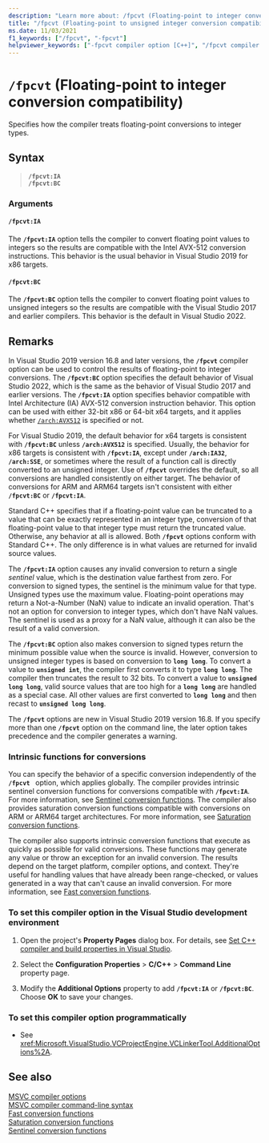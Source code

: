 ```yaml
---
description: "Learn more about: /fpcvt (Floating-point to integer conversion compatibility)"
title: "/fpcvt (Floating-point to unsigned integer conversion compatibility)"
ms.date: 11/03/2021
f1_keywords: ["/fpcvt", "-fpcvt"]
helpviewer_keywords: ["-fpcvt compiler option [C++]", "/fpcvt compiler option [C++]"]
---
```

# `/fpcvt` (Floating-point to integer conversion compatibility)

Specifies how the compiler treats floating-point conversions to integer types.

## Syntax

> **`/fpcvt:IA`**\
> **`/fpcvt:BC`**

### Arguments

#### <a name="fpcvt-ia"></a> `/fpcvt:IA`

The **`/fpcvt:IA`** option tells the compiler to convert floating point values to integers so the results are compatible with the Intel AVX-512 conversion instructions. This behavior is the usual behavior in Visual Studio 2019 for x86 targets.

#### <a name="fpcvt-bc"></a> `/fpcvt:BC`

The **`/fpcvt:BC`** option tells the compiler to convert floating point values to unsigned integers so the results are compatible with the Visual Studio 2017 and earlier compilers. This behavior is the default in Visual Studio 2022.

## Remarks

In Visual Studio 2019 version 16.8 and later versions, the **`/fpcvt`** compiler option can be used to control the results of floating-point to integer conversions. The **`/fpcvt:BC`** option specifies the default behavior of Visual Studio 2022, which is the same as the behavior of Visual Studio 2017 and earlier versions. The **`/fpcvt:IA`** option specifies behavior compatible with Intel Architecture (IA) AVX-512 conversion instruction behavior. This option can be used with either 32-bit x86 or 64-bit x64 targets, and it applies whether [`/arch:AVX512`](arch-x86.md) is specified or not.

For Visual Studio 2019, the default behavior for x64 targets is consistent with **`/fpcvt:BC`** unless **`/arch:AVX512`** is specified. Usually, the behavior for x86 targets is consistent with **`/fpcvt:IA`**, except under **`/arch:IA32`**, **`/arch:SSE`**, or sometimes where the result of a function call is directly converted to an unsigned integer. Use of **`/fpcvt`** overrides the default, so all conversions are handled consistently on either target. The behavior of conversions for ARM and ARM64 targets isn't consistent with either **`/fpcvt:BC`** or **`/fpcvt:IA`**.

Standard C++ specifies that if a floating-point value can be truncated to a value that can be exactly represented in an integer type, conversion of that floating-point value to that integer type must return the truncated value. Otherwise, any behavior at all is allowed. Both **`/fpcvt`** options conform with Standard C++. The only difference is in what values are returned for invalid source values.

The **`/fpcvt:IA`** option causes any invalid conversion to return a single *sentinel* value, which is the destination value farthest from zero. For conversion to signed types, the sentinel is the minimum value for that type. Unsigned types use the maximum value. Floating-point operations may return a Not-a-Number (NaN) value to indicate an invalid operation. That's not an option for conversion to integer types, which don't have NaN values. The sentinel is used as a proxy for a NaN value, although it can also be the result of a valid conversion.

The **`/fpcvt:BC`** option also makes conversion to signed types return the minimum possible value when the source is invalid. However, conversion to unsigned integer types is based on conversion to **`long long`**. To convert a value to **`unsigned int`**, the compiler first converts it to type **`long long`**. The compiler then truncates the result to 32 bits. To convert a value to **`unsigned long long`**, valid source values that are too high for a **`long long`** are handled as a special case. All other values are first converted to **`long long`** and then recast to **`unsigned long long`**.

The **`/fpcvt`** options are new in Visual Studio 2019 version 16.8. If you specify more than one **`/fpcvt`** option on the command line, the later option takes precedence and the compiler generates a warning.

### Intrinsic functions for conversions

You can specify the behavior of a specific conversion independently of the **`/fpcvt `** option, which applies globally. The compiler provides intrinsic sentinel conversion functions for conversions compatible with **`/fpcvt:IA`**. For more information, see [Sentinel conversion functions](../../intrinsics/sentinel-conversion-functions.md). The compiler also provides saturation conversion functions compatible with conversions on ARM or ARM64 target architectures. For more information, see [Saturation conversion functions](../../intrinsics/saturation-conversion-functions.md).

The compiler also supports intrinsic conversion functions that execute as quickly as possible for valid conversions. These functions may generate any value or throw an exception for an invalid conversion. The results depend on the target platform, compiler options, and context. They're useful for handling values that have already been range-checked, or values generated in a way that can't cause an invalid conversion. For more information, see [Fast conversion functions](../../intrinsics/fast-conversion-functions.md).

### To set this compiler option in the Visual Studio development environment

1. Open the project's **Property Pages** dialog box. For details, see [Set C++ compiler and build properties in Visual Studio](../working-with-project-properties.md).

1. Select the **Configuration Properties** > **C/C++** > **Command Line** property page.

1. Modify the **Additional Options** property to add **`/fpcvt:IA`** or **`/fpcvt:BC`**. Choose **OK** to save your changes.

### To set this compiler option programmatically

- See <xref:Microsoft.VisualStudio.VCProjectEngine.VCLinkerTool.AdditionalOptions%2A>.

## See also

[MSVC compiler options](compiler-options.md)\
[MSVC compiler command-line syntax](compiler-command-line-syntax.md)\
[Fast conversion functions](../../intrinsics/fast-conversion-functions.md)\
[Saturation conversion functions](../../intrinsics/saturation-conversion-functions.md)\
[Sentinel conversion functions](../../intrinsics/sentinel-conversion-functions.md)
